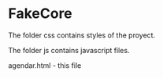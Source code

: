 # FakeCore
The folder css contains styles of the proyect.
 
The folder js contains javascript files.

agendar.html - this file
